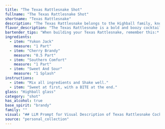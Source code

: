 ```yaml
---
title: "The Texas Rattlesnake Shot"
fullname: "The Texas Rattlesnake Shot"
shortname: "Texas Rattlesnake"
description: "The Texas Rattlesnake belongs to the Highball family, known for their tall, mixed drinks with a base spirit and a mixer. Its origins are likely rooted in the American South, where it gained popularity in the 1970s, reflecting a blend of regional favorites like Southern Comfort and cherry brandy. "
flavor_description: "The Texas Rattlesnake is a bold and boozy cocktail with a sweet and sour punch.  You get a kick from the Yukon Jack, a warm cherry flavor from the brandy, and a touch of Southern Comfort spice. The sweet and sour balances it all out, creating a complex profile that's both refreshing and satisfying.  It's a sweet, potent, and surprising cocktail that's sure to make you say Yeehaw!"
bartender_tips: "When building your Texas Rattlesnake, remember this:* **Layer Carefully:** The key is to slowly pour the liquids, ensuring each layer remains distinct. Start with the heaviest (Yukon Jack), then Cherry Brandy, Southern Comfort, and finally Sweet and Sour. * **Chill Everything:** Pre-chill the glasses for a refreshingly cold experience.  * **Use Good Quality:**  Use top-shelf Southern Comfort for the best flavor.* **Garnish:** A cherry or orange peel adds a touch of elegance. "
ingredients:
  - item: "Yukon Jack"
    measure: "1 Part"
  - item: "Cherry Brandy"
    measure: "0.5 Part"
  - item: "Southern Comfort"
    measure: "1 Part"
  - item: "Sweet And Sour"
    measure: "1 Splash"
instructions:
  - item: "Mix all ingredients and Shake well."
  - item: "Sweet at first, with a BITE at the end."
glass: "Highball glass"
category: "shot"
has_alcohol: true
base_spirit: "brandy"
family: ""
visual: "## LLM Prompt for Visual Description of Texas Rattlesnake Cocktail**Please describe the appearance of a Texas Rattlesnake cocktail, a concoction made with Yukon Jack Canadian Whiskey, Cherry Brandy, Southern Comfort, and Sweet & Sour mix.  Focus on the following:*** **Color:** What is the overall color of the drink? Is it vibrant or muted? Does it have any specific shades or hues?* **Texture:** Is the drink clear, cloudy, or layered? Are there any visible ingredients or pieces of fruit?* **Glass:** What type of glass is the cocktail served in? Is it an old fashioned glass, a highball, or something else entirely? * **Garnish:** Does the drink have a garnish? If so, what is it and how is it presented?* **Overall Impression:** How would you describe the drink's visual appeal? Is it inviting, intriguing, or perhaps a bit intimidating? **Be as descriptive as possible and use vivid language to paint a picture of this unique cocktail.** "
source: "personal_collection"
---
```


